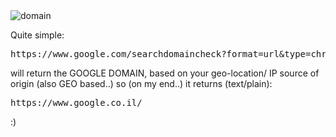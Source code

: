 <img src="https://icompile.eladkarako.com/_uploads/2014/12/domain.jpg" alt="domain" rem-width="300" rem-height="168" class="size-full wp-image-2284" />

Quite simple:
<pre>
https://www.google.com/searchdomaincheck?format=url&type=chrome
</pre>

will return the GOOGLE DOMAIN, based on your geo-location/ IP source of origin (also GEO based..)
so (on my end..) it returns (text/plain):
<pre>
https://www.google.co.il/
</pre>

:)